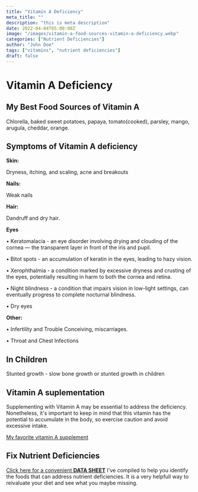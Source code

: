 ```yaml
---
title: "Vitamin A Deficiency"
meta_title: ""
description: "this is meta description"
date: 2022-04-04T05:00:00Z
image: "/images/vitamin-a-food-sources-vitamin-a-deficiency.webp"
categories: ["Nutrient Deficiencies"]
author: "John Doe"
tags: ["vitamins", "nutrient deficiencies"]
draft: false
---
```


 <h1>Vitamin A Deficiency</h1>
<h2>My Best Food Sources of Vitamin A</h2>
<p> Chlorella, baked sweet potatoes, papaya, tomato(cooked), parsley, mango, arugula, cheddar, orange.
</p>
<h2>Symptoms of Vitamin A deficiency</h2>
<p><b>Skin:</b></p> <p>Dryness, itching, and scaling, acne and breakouts</p>
<p><b>Nails:</b> </p><p>Weak nails</p>
<p><b>Hair:</b> </p><p>Dandruff and dry hair.</p>
<p><b>Eyes</b></p>
<p>&bull; Keratomalacia - an eye disorder involving drying and clouding of the cornea — the transparent  layer in front of the iris and pupil.</p>
<p>&bull; Bitot spots - an accumulation of keratin in the eyes, leading to hazy vision.</p>
<p>&bull; Xerophthalmia - a condition marked by excessive dryness and crusting of the eyes, potentially resulting in harm to both the cornea and retina.</p>
<p>&bull; Night blindness - a condition that impairs vision in low-light settings, can eventually progress to complete nocturnal blindness.</p>
<p>&bull; Dry eyes</p>
<p><b>Other:</b></p>
<p>&bull; Infertility and Trouble Conceiving, miscarriages.</p>
    <p>&bull; Throat and Chest Infections</p>
 <h2>In Children</h2>
 <p>Stunted growth - slow bone growth or stunted growth in children</p>
<h2>Vitamin A suplementation</h2>
  <p> Supplementing with Vitamin A may be essential to address the deficiency. Nonetheless, it's important to keep in mind that this vitamin has the potential to accumulate in the body, so exercise caution and avoid excessive intake.</p>
 <p><a target="_blank" href="https://www.amazon.com/dp/B0B4M3ZK3V?psc=1&amp;ref=ppx_yo2ov_dt_b_product_details&_encoding=UTF8&tag=irinawink-20&linkCode=ur2&linkId=7cf682c66a2a87ce02083f4c294444e1&camp=1789&creative=9325">My favorite vitamin A supplement</a></p>
<h2>Fix Nutrient Deficiencies</h2><p><a title="fix nutritional deficiencies with a data sheet" href="../nutrients-in-healthy-foods.html" target="_blank">Click here for a convenient <b>DATA SHEET</b></a> I've compiled to help you identify the foods that can address nutrient deficiencies. It is a very helpfull way to reivaluate your diet and see what you maybe missing.</p>
